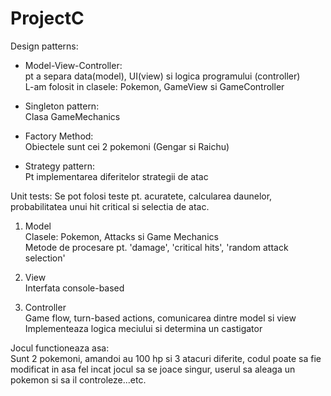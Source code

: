 # ProjectC
Design patterns: 
- Model-View-Controller: <br>
pt a separa data(model), UI(view) si logica programului (controller) <br>
L-am folosit in clasele: Pokemon, GameView si GameController

- Singleton pattern: <br>
Clasa GameMechanics

- Factory Method: <br>
Obiectele sunt cei 2 pokemoni (Gengar si Raichu)
- Strategy pattern: <br> 
Pt implementarea diferitelor strategii de atac


Unit tests:
Se pot folosi teste pt. acuratete, calcularea daunelor, probabilitatea unui hit critical si selectia de atac.

1. Model <br>
	Clasele: Pokemon, Attacks si Game Mechanics <br>
	Metode de procesare pt. 'damage', 'critical hits', 'random attack selection'

2. View <br>
	Interfata console-based

3. Controller <br>
	Game flow, turn-based actions, comunicarea dintre model si view <br>
	Implementeaza logica meciului si determina un castigator	

Jocul functioneaza asa:<br>
Sunt 2 pokemoni, amandoi au 100 hp si 3 atacuri diferite, codul poate sa fie modificat in asa fel incat jocul sa se joace singur, userul sa aleaga un pokemon si sa il controleze...etc. 
